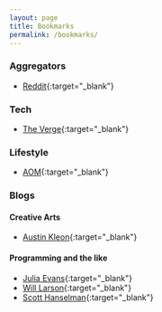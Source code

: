 ```yaml
---
layout: page
title: Bookmarks
permalink: /bookmarks/
---
```


### Aggregators

- [Reddit](https://reddit.com){:target="_blank"}

### Tech

- [The Verge](https://theverge.com){:target="_blank"}

### Lifestyle

- [AOM](https://artofmanliness.com){:target="_blank"}

### Blogs

#### Creative Arts
- [Austin Kleon](https://austinkleon.com){:target="_blank"}

#### Programming and the like
- [Julia Evans](https://jvns.ca/){:target="_blank"}
- [Will Larson](https://lethain.com/){:target="_blank"}
- [Scott Hanselman](https://www.hanselman.com/){:target="_blank"}

